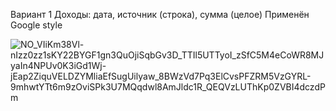 Вариант 1
Доходы: дата, источник (строка), сумма (целое)
Применён Google style

![NO_VIiKm38Vl-nIzz0zz1sKY22BYGF1gn3QuOjiSqbGv3D_TTIl5UTTyoI_zSfC5M4eCoWR8MJyaIn4NPUv0K3iGd1Wj-jEap2ZiquVELDZYMliaEfSugUilyaw_8BWzVd7Pq3ElCvsPFZRM5VzGYRL-9mhwtYTt6m9zOviSPk3U7MQqdwl8AmJldc1R_QEQVzLUThKp0ZVBI4dczdPm](https://github.com/MiFit1/Lab1OPPO/assets/62600537/eb959556-4a27-4409-959d-e42398e6b19d)
